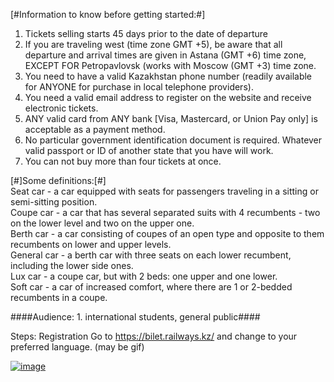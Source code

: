 [#Information to know before getting started:#]

1. Tickets selling starts 45 days prior to the date of departure
2. If you are traveling west (time zone GMT +5), be aware that all departure and arrival times are given in Astana (GMT +6) time zone, EXCEPT FOR Petropavlovsk (works with Moscow (GMT +3) time zone.
3. You need to have a valid Kazakhstan phone number (readily available for ANYONE for purchase in local telephone providers).
4. You need a valid email address to register on the website and receive electronic tickets.
5. ANY valid card from ANY bank [Visa,  Mastercard, or Union Pay only] is acceptable as a payment method.
6. No particular government identification document is required. Whatever valid passport or ID of another state that you have will work.
7. You can not buy more than four tickets at once.

[#]Some definitions:[#]  
Seat car - a car equipped with seats for passengers traveling in a sitting or semi-sitting position.  
Coupe car - a car that has several separated suits with 4 recumbents - two on the lower level and two on the upper one.  
Berth car - a car consisting of coupes of an open type and opposite to them recumbents on lower and upper levels.  
General car - a berth car with three seats on each lower recumbent, including the lower side ones.  
Lux car - a coupe car, but with 2 beds: one upper and one lower.  
Soft car - a car of increased comfort, where there are 1 or 2-bedded recumbents in a coupe.  



####Audience: 1. international students, general public####

Steps:
Registration
Go to https://bilet.railways.kz/ and change to your preferred language. 
(may be gif)











[![image](https://www.linkpicture.com/q/Activation.png)](https://www.linkpicture.com/view.php?img=LPic63f1837fe9a121930249482)
![]()
![]()
![]()
![]()
![]()
![]()
![]()
